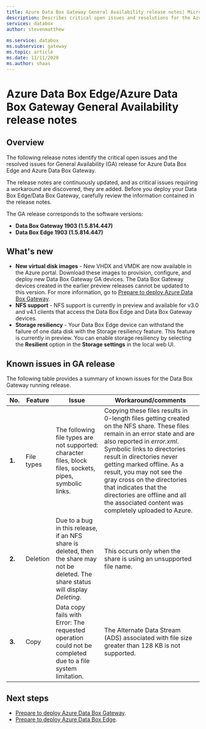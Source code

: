 ```yaml
---
title: Azure Data Box Gateway General Availability release notes| Microsoft Docs
description: Describes critical open issues and resolutions for the Azure Data Box Gateway running general availability release.
services: databox
author: stevenmatthew
 
ms.service: databox
ms.subservice: gateway
ms.topic: article
ms.date: 11/11/2020
ms.author: shaas
---
```


# Azure Data Box Edge/Azure Data Box Gateway General Availability release notes

## Overview

The following release notes identify the critical open issues and the resolved issues for General Availability (GA) release for Azure Data Box Edge and Azure Data Box Gateway. 

The release notes are continuously updated, and as critical issues requiring a workaround are discovered, they are added. Before you deploy your Data Box Edge/Data Box Gateway, carefully review the information contained in the release notes.

The GA release corresponds to the software versions:

- **Data Box Gateway 1903 (1.5.814.447)**
- **Data Box Edge 1903 (1.5.814.447)**


## What's new

- **New virtual disk images** - New VHDX and VMDK are now available in the Azure portal. Download these images to provision, configure, and deploy new Data Box Gateway GA devices. The Data Box Gateway devices created in the earlier preview releases cannot be updated to this version. For more information, go to [Prepare to deploy Azure Data Box Gateway](data-box-gateway-deploy-prep.md).
- **NFS support** - NFS support is currently in preview and available for v3.0 and v4.1 clients that access the Data Box Edge and Data Box Gateway devices.
- **Storage resiliency** - Your Data Box Edge device can withstand the failure of one data disk with the Storage resiliency feature. This feature is currently in preview. You can enable storage resiliency by selecting the **Resilient** option in the **Storage settings** in the local web UI.


## Known issues in GA release

The following table provides a summary of known issues for the Data Box Gateway running release.

| No. | Feature | Issue | Workaround/comments |
| --- | --- | --- | --- |
| **1.** |File types | The following file types are not supported: character files, block files, sockets, pipes, symbolic links.  |Copying these files results in 0-length files getting created on the NFS share. These files remain in an error state and are also reported in *error.xml*. <br> Symbolic links to directories result in directories never getting marked offline. As a result, you may not see the gray cross on the directories that indicates that the directories are offline and all the associated content was completely uploaded to Azure. |
| **2.** |Deletion | Due to a bug in this release, if an NFS share is deleted, then the share may not be deleted. The share status will display *Deleting*.  |This occurs only when the share is using an unsupported file name. |
| **3.** |Copy | Data copy fails with Error:  The requested operation could not be completed due to a file system limitation.  |The Alternate Data Stream (ADS) associated with file size greater than 128 KB is not supported.   |


## Next steps

- [Prepare to deploy Azure Data Box Gateway](data-box-gateway-deploy-prep.md).
- [Prepare to deploy Azure Data Box Edge](../databox-online/azure-stack-edge-deploy-prep.md).
